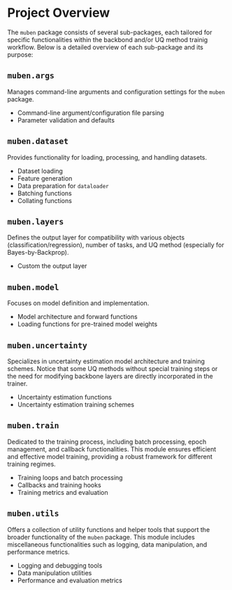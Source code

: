 # Project Overview


The `muben` package consists of several sub-packages, each tailored for specific functionalities within the backbond and/or UQ method trainig workflow.
Below is a detailed overview of each sub-package and its purpose:

## `muben.args`
Manages command-line arguments and configuration settings for the `muben` package.

- Command-line argument/configuration file parsing
- Parameter validation and defaults

## `muben.dataset`
Provides functionality for loading, processing, and handling datasets.

- Dataset loading
- Feature generation
- Data preparation for `dataloader`
- Batching functions
- Collating functions

## `muben.layers`
Defines the output layer for compatibility with various objects (classification/regression), number of tasks, and UQ method (especially for Bayes-by-Backprop).

- Custom the output layer

## `muben.model`
Focuses on model definition and implementation.

- Model architecture and forward functions
- Loading functions for pre-trained model weights

## `muben.uncertainty`
Specializes in uncertainty estimation model architecture and training schemes.
Notice that some UQ methods without special training steps or the need for modifying backbone layers are directly incorporated in the trainer.

- Uncertainty estimation functions
- Uncertainty estimation training schemes


## `muben.train`
Dedicated to the training process, including batch processing, epoch management, and callback functionalities.
This module ensures efficient and effective model training, providing a robust framework for different training regimes.

- Training loops and batch processing
- Callbacks and training hooks
- Training metrics and evaluation

## `muben.utils`
Offers a collection of utility functions and helper tools that support the broader functionality of the `muben` package.
This module includes miscellaneous functionalities such as logging, data manipulation, and performance metrics.

- Logging and debugging tools
- Data manipulation utilities
- Performance and evaluation metrics

